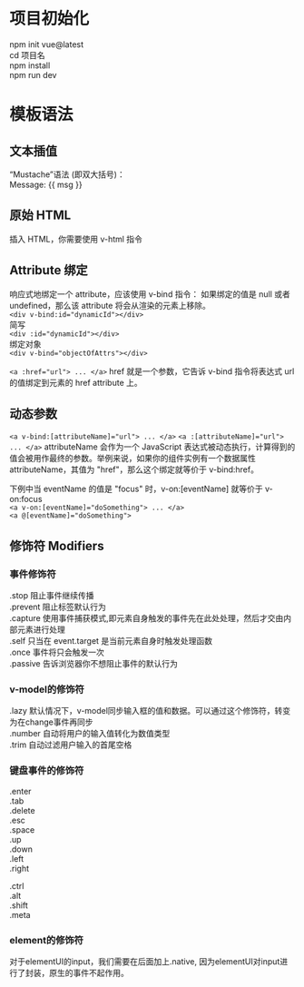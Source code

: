 
# 项目初始化
npm init vue@latest  
cd 项目名  
npm install  
npm run dev  

# 模板语法
## 文本插值 
“Mustache”语法 (即双大括号)：   
<span>Message: {{ msg }}</span>  
## 原始 HTML
插入 HTML，你需要使用 v-html 指令  
<span v-html="rawHtml"></span>  
## Attribute 绑定 
响应式地绑定一个 attribute，应该使用 v-bind 指令： 
如果绑定的值是 null 或者 undefined，那么该 attribute 将会从渲染的元素上移除。  
`<div v-bind:id="dynamicId"></div>`   
简写  
`<div :id="dynamicId"></div>`   
绑定对象  
`<div v-bind="objectOfAttrs"></div>`

`<a :href="url"> ... </a>` href 就是一个参数，它告诉 v-bind 指令将表达式 url 的值绑定到元素的 href attribute 上。  
## 动态参数
`<a v-bind:[attributeName]="url"> ... </a>`
`<a :[attributeName]="url"> ... </a>`
attributeName 会作为一个 JavaScript 表达式被动态执行，计算得到的值会被用作最终的参数。举例来说，如果你的组件实例有一个数据属性 attributeName，其值为 "href"，那么这个绑定就等价于 v-bind:href。

下例中当 eventName 的值是 "focus" 时，v-on:[eventName] 就等价于 v-on:focus  
`<a v-on:[eventName]="doSomething"> ... </a>`  
`<a @[eventName]="doSomething">`  

## 修饰符 Modifiers 
### 事件修饰符
.stop 阻止事件继续传播  
.prevent 阻止标签默认行为  
.capture 使用事件捕获模式,即元素自身触发的事件先在此处处理，然后才交由内部元素进行处理  
.self 只当在 event.target 是当前元素自身时触发处理函数  
.once 事件将只会触发一次  
.passive 告诉浏览器你不想阻止事件的默认行为  
### v-model的修饰符
.lazy 默认情况下，v-model同步输入框的值和数据。可以通过这个修饰符，转变为在change事件再同步  
.number 自动将用户的输入值转化为数值类型  
.trim  自动过滤用户输入的首尾空格
### 键盘事件的修饰符
.enter  
.tab  
.delete  
.esc  
.space  
.up  
.down  
.left  
.right  

.ctrl  
.alt  
.shift  
.meta  

### element的修饰符
对于elementUI的input，我们需要在后面加上.native, 因为elementUI对input进行了封装，原生的事件不起作用。

